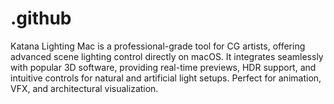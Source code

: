 # .github
Katana Lighting Mac is a professional-grade tool for CG artists, offering advanced scene lighting control directly on macOS. It integrates seamlessly with popular 3D software, providing real-time previews, HDR support, and intuitive controls for natural and artificial light setups. Perfect for animation, VFX, and architectural visualization.
